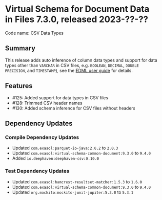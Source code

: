 # Virtual Schema for Document Data in Files 7.3.0, released 2023-??-??

Code name: CSV Data Types

## Summary

This release adds auto inference of column data types and support for data types other than `VARCHAR` in CSV files, e.g. `BOOLEAN`, `DECIMAL`, `DOUBLE PRECISION`, and `TIMESTAMP`), see the [EDML user guide](https://github.com/exasol/virtual-schema-common-document/blob/main/doc/user_guide/edml_user_guide.md#automatic-mapping-inference) for details.

## Features

* #125: Added support for data types in CSV files
* #128: Trimmed CSV header names
* #130: Added schema inference for CSV files without headers

## Dependency Updates

### Compile Dependency Updates

* Updated `com.exasol:parquet-io-java:2.0.2` to `2.0.3`
* Updated `com.exasol:virtual-schema-common-document:9.3.0` to `9.4.0`
* Added `io.deephaven:deephaven-csv:0.10.0`

### Test Dependency Updates

* Updated `com.exasol:hamcrest-resultset-matcher:1.5.3` to `1.6.0`
* Updated `com.exasol:virtual-schema-common-document:9.3.0` to `9.4.0`
* Updated `org.mockito:mockito-junit-jupiter:5.3.0` to `5.3.1`
